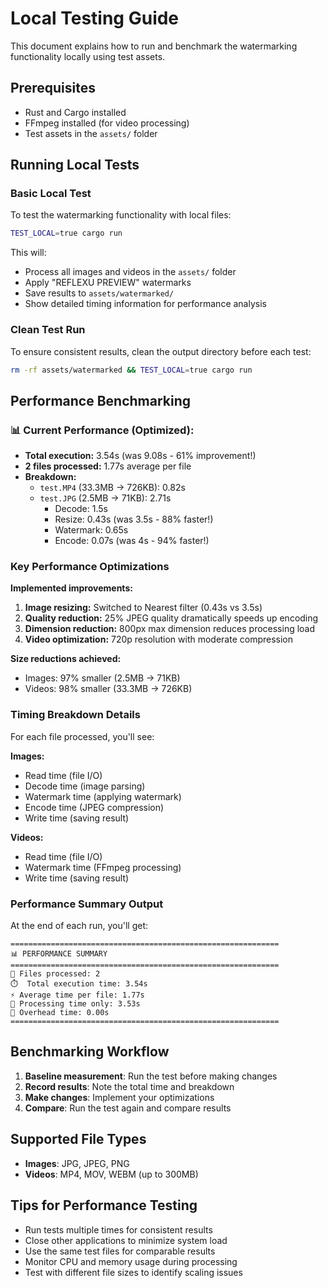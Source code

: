 # Local Testing Guide

This document explains how to run and benchmark the watermarking functionality locally using test assets.

## Prerequisites

- Rust and Cargo installed
- FFmpeg installed (for video processing)
- Test assets in the `assets/` folder

## Running Local Tests

### Basic Local Test

To test the watermarking functionality with local files:

```bash
TEST_LOCAL=true cargo run
```

This will:
- Process all images and videos in the `assets/` folder
- Apply "REFLEXU PREVIEW" watermarks
- Save results to `assets/watermarked/`
- Show detailed timing information for performance analysis

### Clean Test Run

To ensure consistent results, clean the output directory before each test:

```bash
rm -rf assets/watermarked && TEST_LOCAL=true cargo run
```

## Performance Benchmarking

### 📊 Current Performance (Optimized):
- **Total execution:** 3.54s (was 9.08s - 61% improvement!)
- **2 files processed:** 1.77s average per file
- **Breakdown:**
  - `test.MP4` (33.3MB → 726KB): 0.82s
  - `test.JPG` (2.5MB → 71KB): 2.71s
    - Decode: 1.5s
    - Resize: 0.43s (was 3.5s - 88% faster!)
    - Watermark: 0.65s
    - Encode: 0.07s (was 4s - 94% faster!)

### Key Performance Optimizations

**Implemented improvements:**
1. **Image resizing:** Switched to Nearest filter (0.43s vs 3.5s)
2. **Quality reduction:** 25% JPEG quality dramatically speeds up encoding
3. **Dimension reduction:** 800px max dimension reduces processing load
4. **Video optimization:** 720p resolution with moderate compression

**Size reductions achieved:**
- Images: 97% smaller (2.5MB → 71KB)
- Videos: 98% smaller (33.3MB → 726KB)

### Timing Breakdown Details

For each file processed, you'll see:

**Images:**
- Read time (file I/O)
- Decode time (image parsing)
- Watermark time (applying watermark)
- Encode time (JPEG compression)
- Write time (saving result)

**Videos:**
- Read time (file I/O)
- Watermark time (FFmpeg processing)
- Write time (saving result)

### Performance Summary Output

At the end of each run, you'll get:
```
============================================================
📊 PERFORMANCE SUMMARY
============================================================
📁 Files processed: 2
⏱️  Total execution time: 3.54s
⚡ Average time per file: 1.77s
🔄 Processing time only: 3.53s
🔧 Overhead time: 0.00s
============================================================
```

## Benchmarking Workflow

1. **Baseline measurement**: Run the test before making changes
2. **Record results**: Note the total time and breakdown
3. **Make changes**: Implement your optimizations
4. **Compare**: Run the test again and compare results

## Supported File Types

- **Images**: JPG, JPEG, PNG
- **Videos**: MP4, MOV, WEBM (up to 300MB)

## Tips for Performance Testing

- Run tests multiple times for consistent results
- Close other applications to minimize system load
- Use the same test files for comparable results
- Monitor CPU and memory usage during processing
- Test with different file sizes to identify scaling issues